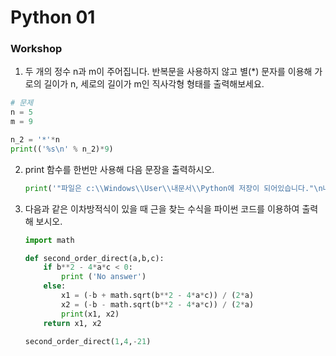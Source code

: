 # Python 01

### Workshop

1.  두 개의 정수 n과 m이 주어집니다. 반복문을 사용하지 않고 별(*) 문자를 이용해 가로의 길이가 n, 세로의 길이가 m인 직사각형 형태를 출력해보세요.

   ```python
   # 문제
   n = 5
   m = 9
   
   n_2 = '*'*n
   print(('%s\n' % n_2)*9)
   ```

   

2. print 함수를 한번만 사용해 다음 문장을 출력하시오.

   ```python
   print('"파일은 c:\\Windows\\User\\내문서\\Python에 저장이 되어있습니다."\n나는 생각했다. \'cd를 써서 git bash로 들어가봐야지\'')
   ```

   

3. 다음과 같은 이차방적식이 있을 때 근을 찾는 수식을 파이썬 코드를 이용하여 출력해 보시오.

   ```python
   import math
   
   def second_order_direct(a,b,c):
       if b**2 - 4*a*c < 0:
           print ('No answer')
       else:
           x1 = (-b + math.sqrt(b**2 - 4*a*c)) / (2*a)
           x2 = (-b - math.sqrt(b**2 - 4*a*c)) / (2*a)
           print(x1, x2)
       return x1, x2
   
   second_order_direct(1,4,-21)
   ```

   
